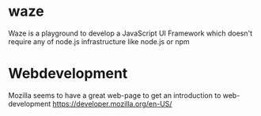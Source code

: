 # waze
Waze is a playground to develop a JavaScript UI Framework which doesn't require any of node.js infrastructure
like node.js or npm

# Webdevelopment
Mozilla seems to have a great web-page to get an introduction to web-development
https://developer.mozilla.org/en-US/
